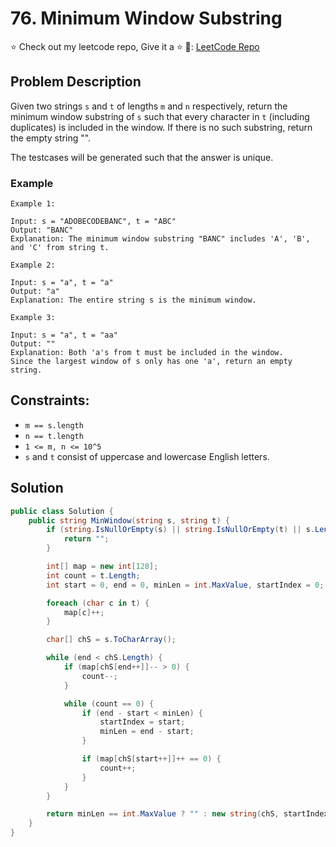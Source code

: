 
# 76. Minimum Window Substring
⭐ Check out my leetcode repo, Give it a ⭐ 🔗: [LeetCode Repo](https://github.com/rishwal/leetcode)

## Problem Description

Given two strings `s` and `t` of lengths `m` and `n` respectively, return the minimum window substring of `s` such that every character in `t` (including duplicates) is included in the window. If there is no such substring, return the empty string "".

The testcases will be generated such that the answer is unique.

### Example

```plaintext
Example 1:

Input: s = "ADOBECODEBANC", t = "ABC"
Output: "BANC"
Explanation: The minimum window substring "BANC" includes 'A', 'B', and 'C' from string t.

Example 2:

Input: s = "a", t = "a"
Output: "a"
Explanation: The entire string s is the minimum window.

Example 3:

Input: s = "a", t = "aa"
Output: ""
Explanation: Both 'a's from t must be included in the window.
Since the largest window of s only has one 'a', return an empty string.
```

## Constraints:

- `m == s.length`
- `n == t.length`
- `1 <= m, n <= 10^5`
- `s` and `t` consist of uppercase and lowercase English letters.

## Solution

```csharp
public class Solution {
    public string MinWindow(string s, string t) {
        if (string.IsNullOrEmpty(s) || string.IsNullOrEmpty(t) || s.Length < t.Length) {
            return "";
        }

        int[] map = new int[128];
        int count = t.Length;
        int start = 0, end = 0, minLen = int.MaxValue, startIndex = 0;

        foreach (char c in t) {
            map[c]++;
        }

        char[] chS = s.ToCharArray();

        while (end < chS.Length) {
            if (map[chS[end++]]-- > 0) {
                count--;
            }

            while (count == 0) {
                if (end - start < minLen) {
                    startIndex = start;
                    minLen = end - start;
                }

                if (map[chS[start++]]++ == 0) {
                    count++;
                }
            }
        }

        return minLen == int.MaxValue ? "" : new string(chS, startIndex, minLen);
    }
}
```
